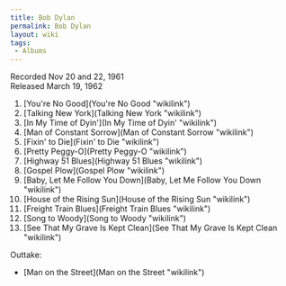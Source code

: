 ```yaml
---
title: Bob Dylan
permalink: Bob Dylan
layout: wiki
tags:
 - Albums
---
```


Recorded Nov 20 and 22, 1961  
Released March 19, 1962

1.  [You're No Good](You're No Good "wikilink")
2.  [Talking New York](Talking New York "wikilink")
3.  [In My Time of Dyin'](In My Time of Dyin' "wikilink")
4.  [Man of Constant Sorrow](Man of Constant Sorrow "wikilink")
5.  [Fixin' to Die](Fixin' to Die "wikilink")
6.  [Pretty Peggy-O](Pretty Peggy-O "wikilink")
7.  [Highway 51 Blues](Highway 51 Blues "wikilink")
8.  [Gospel Plow](Gospel Plow "wikilink")
9.  [Baby, Let Me Follow You
    Down](Baby, Let Me Follow You Down "wikilink")
10. [House of the Rising Sun](House of the Rising Sun "wikilink")
11. [Freight Train Blues](Freight Train Blues "wikilink")
12. [Song to Woody](Song to Woody "wikilink")
13. [See That My Grave Is Kept
    Clean](See That My Grave Is Kept Clean "wikilink")

Outtake:

-   [Man on the Street](Man on the Street "wikilink")


